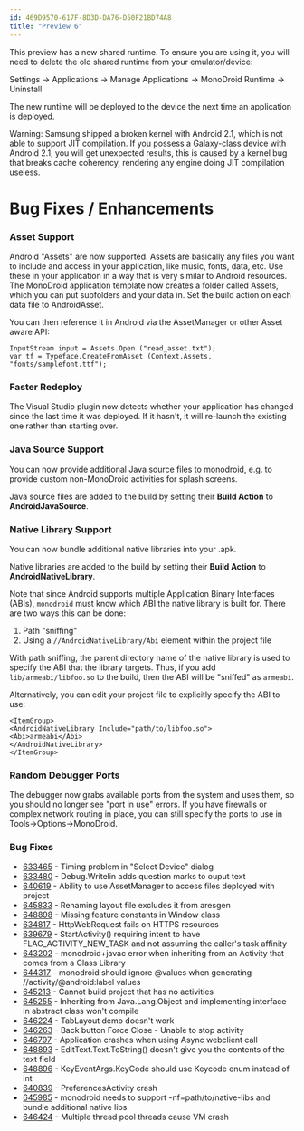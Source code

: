 ```yaml
---
id: 469D9570-617F-8D3D-DA76-D50F21BD74A8
title: "Preview 6"
---
```


This preview has a new shared runtime. To ensure you are using it, you will
need to delete the old shared runtime from your emulator/device:

Settings -&gt; Applications -&gt; Manage Applications -&gt; MonoDroid Runtime
-&gt; Uninstall

The new runtime will be deployed to the device the next time an application
is deployed.

Warning: Samsung shipped a broken kernel with Android 2.1, which is not able
to support JIT compilation. If you possess a Galaxy-class device with Android
2.1, you will get unexpected results, this is caused by a kernel bug that breaks
cache coherency, rendering any engine doing JIT compilation useless.

 <a name="Bug_Fixes_/_Enhancements" class="injected"></a>


# Bug Fixes / Enhancements

 <a name="Asset_Support" class="injected"></a>


### Asset Support

Android "Assets" are now supported. Assets are basically any files you want
to include and access in your application, like music, fonts, data, etc. Use
these in your application in a way that is very similar to Android resources.
The MonoDroid application template now creates a folder called Assets, which you
can put subfolders and your data in. Set the build action on each data file to
AndroidAsset.

You can then reference it in Android via the AssetManager or other Asset
aware API:

```
InputStream input = Assets.Open ("read_asset.txt");  
var tf = Typeface.CreateFromAsset (Context.Assets, "fonts/samplefont.ttf");
```

 <a name="Faster_Redeploy" class="injected"></a>


### Faster Redeploy

The Visual Studio plugin now detects whether your application has changed
since the last time it was deployed. If it hasn't, it will re-launch the
existing one rather than starting over.

 <a name="Java_Source_Support" class="injected"></a>


### Java Source Support

You can now provide additional Java source files to monodroid, e.g. to
provide custom non-MonoDroid activities for splash screens.

Java source files are added to the build by setting their **Build Action** to **AndroidJavaSource**.

 <a name="Native_Library_Support" class="injected"></a>


### Native Library Support

You can now bundle additional native libraries into your .apk.

Native libraries are added to the build by setting their **Build Action** to **AndroidNativeLibrary**.

Note that since Android supports multiple Application Binary Interfaces
(ABIs), `monodroid` must know which ABI the native library is built
for. There are two ways this can be done:

1.  Path "sniffing"
1.  Using a  `//AndroidNativeLibrary/Abi` element within the project file 


With path sniffing, the parent directory name of the native library is used
to specify the ABI that the library targets. Thus, if you add `lib/armeabi/libfoo.so` to the build, then the ABI will be "sniffed"
as `armeabi`.

Alternatively, you can edit your project file to explicitly specify the ABI
to use:

```
<ItemGroup>
<AndroidNativeLibrary Include="path/to/libfoo.so">  
<Abi>armeabi</Abi>  
</AndroidNativeLibrary>  
</ItemGroup>
```

 <a name="Random_Debugger_Ports" class="injected"></a>


### Random Debugger Ports

The debugger now grabs available ports from the system and uses them, so you
should no longer see "port in use" errors. If you have firewalls or complex
network routing in place, you can still specify the ports to use in
Tools-&gt;Options-&gt;MonoDroid.

 <a name="Bug_Fixes" class="injected"></a>


### Bug Fixes

-   [633465](https://bugzilla.novell.com/show_bug.cgi?id=633465%20) - Timing problem in "Select Device" dialog 
-   [633480](https://bugzilla.novell.com/show_bug.cgi?id=633480) - Debug.Writelin adds question marks to ouput text 
-   [640619](https://bugzilla.novell.com/show_bug.cgi?id=640619) - Ability to use AssetManager to access files deployed with project 
-   [645833](https://bugzilla.novell.com/show_bug.cgi?id=645833) - Renaming layout file excludes it from aresgen 
-   [648898](https://bugzilla.novell.com/show_bug.cgi?id=648898) - Missing feature constants in Window class 
-   [634817](https://bugzilla.novell.com/show_bug.cgi?id=634817) - HttpWebRequest fails on HTTPS resources 
-   [639679](https://bugzilla.novell.com/show_bug.cgi?id=639679) - StartActivity() requiring intent to have FLAG_ACTIVITY_NEW_TASK and not assuming the caller's task affinity 
-   [643202](https://bugzilla.novell.com/show_bug.cgi?id=643202) - monodroid+javac error when inheriting from an Activity that comes from a Class Library 
-   [644317](https://bugzilla.novell.com/show_bug.cgi?id=644317) - monodroid should ignore @values when generating //activity/@android:label values 
-   [645213](https://bugzilla.novell.com/show_bug.cgi?id=645213) - Cannot build project that has no activities 
-   [645255](https://bugzilla.novell.com/show_bug.cgi?id=645255) - Inheriting from Java.Lang.Object and implementing interface in abstract class won't compile 
-   [646224](https://bugzilla.novell.com/show_bug.cgi?id=646224) - TabLayout demo doesn't work 
-   [646263](https://bugzilla.novell.com/show_bug.cgi?id=646263) - Back button Force Close - Unable to stop activity 
-   [646797](https://bugzilla.novell.com/show_bug.cgi?id=646797) - Application crashes when using Async webclient call 
-   [648893](https://bugzilla.novell.com/show_bug.cgi?id=648893) - EditText.Text.ToString() doesn't give you the contents of the text field 
-   [648896](https://bugzilla.novell.com/show_bug.cgi?id=648896) - KeyEventArgs.KeyCode should use Keycode enum instead of int 
-   [640839](https://bugzilla.novell.com/show_bug.cgi?id=640839) - PreferencesActivity crash 
-   [645985](https://bugzilla.novell.com/show_bug.cgi?id=645985) - monodroid needs to support -nf=path/to/native-libs and bundle additional native libs 
-   [646424](https://bugzilla.novell.com/show_bug.cgi?id=646424) - Multiple thread pool threads cause VM crash 


&nbsp;
